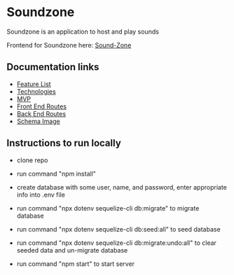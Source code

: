 # Soundzone
Soundzone is an application to host and play sounds

Frontend for Soundzone here: [Sound-Zone](https://github.com/arkaneshiro/Sound-Zone)

## Documentation links
- [Feature List](https://github.com/arkaneshiro/Sound-Zone/blob/master/Documentation/featureList.md)
- [Technologies](https://github.com/arkaneshiro/Sound-Zone/blob/master/Documentation/Technologies.md)
- [MVP](https://github.com/arkaneshiro/Sound-Zone/blob/master/Documentation/mvp.md)
- [Front End Routes](https://github.com/arkaneshiro/Sound-Zone/blob/master/Documentation/frontEndRoutes.md)
- [Back End Routes](https://github.com/arkaneshiro/Sound-Zone/blob/master/Documentation/backEndRoutes.md)
- [Schema Image](https://github.com/arkaneshiro/Sound-Zone/blob/master/Documentation/schema.png)

## Instructions to run locally
- clone repo
- run command "npm install"

- create database with some user, name, and password, enter appropriate info into .env file
- run command "npx dotenv sequelize-cli db:migrate" to migrate database
- run command "npx dotenv sequelize-cli db:seed:all" to seed database
- run command "npx dotenv sequelize-cli db:migrate:undo:all" to clear seeded data and un-migrate database

- run command "npm start" to start server
